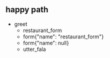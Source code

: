 ## happy path
* greet
    - restaurant_form
    - form{"name": "restaurant_form"}
    - form{"name": null}
    - utter_fala

